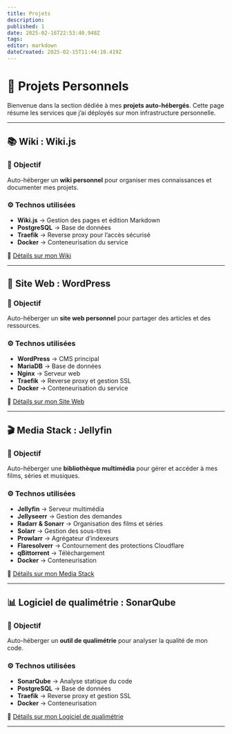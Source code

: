 ```yaml
---
title: Projets
description: 
published: 1
date: 2025-02-16T22:53:40.948Z
tags: 
editor: markdown
dateCreated: 2025-02-15T11:44:10.419Z
---
```


# 🔧 Projets Personnels  

Bienvenue dans la section dédiée à mes **projets auto-hébergés**. Cette page résume les services que j’ai déployés sur mon infrastructure personnelle.  

---

## 📚 Wiki : Wiki.js  

### 📌 Objectif  
Auto-héberger un **wiki personnel** pour organiser mes connaissances et documenter mes projets.  

### ⚙️ Technos utilisées  
- **Wiki.js** → Gestion des pages et édition Markdown  
- **PostgreSQL** → Base de données  
- **Traefik** → Reverse proxy pour l’accès sécurisé  
- **Docker** → Conteneurisation du service  

📂 [Détails sur mon Wiki](03-prokets/01-wiki.md)  

---

## 🚀 Site Web : WordPress  

### 📌 Objectif  
Auto-héberger un **site web personnel** pour partager des articles et des ressources.  

### ⚙️ Technos utilisées  
- **WordPress** → CMS principal  
- **MariaDB** → Base de données  
- **Nginx** → Serveur web  
- **Traefik** → Reverse proxy et gestion SSL  
- **Docker** → Conteneurisation du service  

📂 [Détails sur mon Site Web](03-prokets/02-site-web.md)  

---

## 🎬 Media Stack : Jellyfin  

### 📌 Objectif  
Auto-héberger une **bibliothèque multimédia** pour gérer et accéder à mes films, séries et musiques.  

### ⚙️ Technos utilisées  
- **Jellyfin** → Serveur multimédia  
- **Jellyseerr** → Gestion des demandes  
- **Radarr & Sonarr** → Organisation des films et séries  
- **Solarr** → Gestion des sous-titres  
- **Prowlarr** → Agrégateur d’indexeurs  
- **Flaresolverr** → Contournement des protections Cloudflare  
- **qBittorrent** → Téléchargement  
- **Docker** → Conteneurisation  

📂 [Détails sur mon Media Stack](03-prokets/03-media-stack.md)

---

## 📊 Logiciel de qualimétrie : SonarQube  

### 📌 Objectif  
Auto-héberger un **outil de qualimétrie** pour analyser la qualité de mon code.  

### ⚙️ Technos utilisées  
- **SonarQube** → Analyse statique du code  
- **PostgreSQL** → Base de données  
- **Traefik** → Reverse proxy et gestion SSL  
- **Docker** → Conteneurisation  

📂 [Détails sur mon Logiciel de qualimétrie](03-prokets/04-qualimetrie.md)  

---
